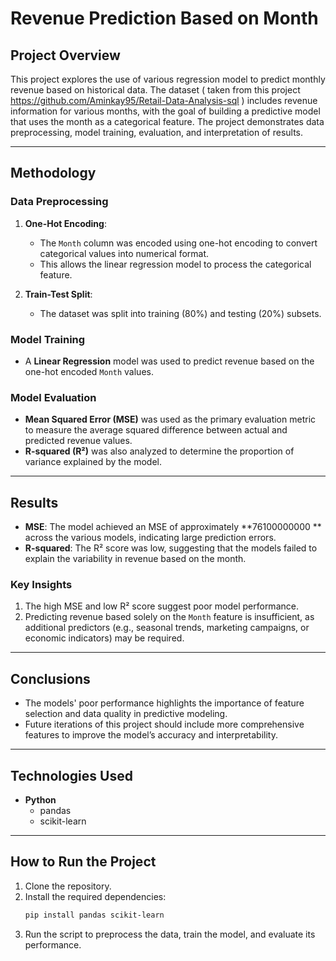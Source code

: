 # Revenue Prediction Based on Month

## Project Overview
This project explores the use of various regression model to predict monthly revenue based on historical data. The dataset ( taken from this project https://github.com/Aminkay95/Retail-Data-Analysis-sql ) includes revenue information for various months, with the goal of building a predictive model that uses the month as a categorical feature. The project demonstrates data preprocessing, model training, evaluation, and interpretation of results.

---

## Methodology

### Data Preprocessing
1. **One-Hot Encoding**:
   - The `Month` column was encoded using one-hot encoding to convert categorical values into numerical format.
   - This allows the linear regression model to process the categorical feature.

2. **Train-Test Split**:
   - The dataset was split into training (80%) and testing (20%) subsets.

### Model Training
- A **Linear Regression** model was used to predict revenue based on the one-hot encoded `Month` values.

### Model Evaluation
- **Mean Squared Error (MSE)** was used as the primary evaluation metric to measure the average squared difference between actual and predicted revenue values.
- **R-squared (R²)** was also analyzed to determine the proportion of variance explained by the model.

---

## Results

- **MSE**: The model achieved an MSE of approximately **76100000000 ** across the various models, indicating large prediction errors.
- **R-squared**: The R² score was low, suggesting that the models failed to explain the variability in revenue based on the month.

### Key Insights
1. The high MSE and low R² score suggest poor model performance.
2. Predicting revenue based solely on the `Month` feature is insufficient, as additional predictors (e.g., seasonal trends, marketing campaigns, or economic indicators) may be required.

---

## Conclusions
- The models' poor performance highlights the importance of feature selection and data quality in predictive modeling.
- Future iterations of this project should include more comprehensive features to improve the model’s accuracy and interpretability.

---

## Technologies Used
- **Python**
  - pandas
  - scikit-learn

---

## How to Run the Project
1. Clone the repository.
2. Install the required dependencies:
   ```bash
   pip install pandas scikit-learn
   ```
3. Run the script to preprocess the data, train the model, and evaluate its performance.


